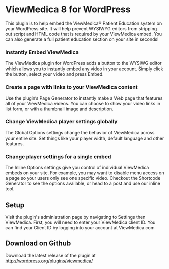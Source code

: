 # ViewMedica 8 for WordPress

This plugin is to help embed the ViewMedica&reg; Patient Education system on your WordPress site. It will help prevent WYSIWYG editors from stripping out script and HTML code that is required by your ViewMedica embed. You can also generate a full patient education section on your site in seconds!

### Instantly Embed ViewMedica

The ViewMedica plugin for WordPress adds a button to the WYSIWG editor which allows you to instantly embed any video in your account. Simply click the button, select your video and press Embed.

### Create a page with links to your ViewMedica content

Use the plugin’s Page Generator to instantly make a Web page that features all of your ViewMedica videos. You can choose to show your video links in list form, or with a thumbnail image and description.

### Change ViewMedica player settings globally

The Global Options settings change the behavior of ViewMedica across your entire site. Set things like your player width, default language and other features.

### Change player settings for a single embed

The Inline Options settings give you control of individual ViewMedica embeds on your site. For example, you may want to disable menu access on a page so your users only see one specific video. Checkout the Shortcode Generator to see the options available, or head to a post and use our inline tool.

## Setup

Visit the plugin's administration page by navigating to Settings then ViewMedica. First, you will need to enter your ViewMedica client ID. You can find your Client ID by logging into your account at ViewMedica.com

## Download on Github

Download the latest release of the plugin at http://wordpress.org/plugins/viewmedica/
